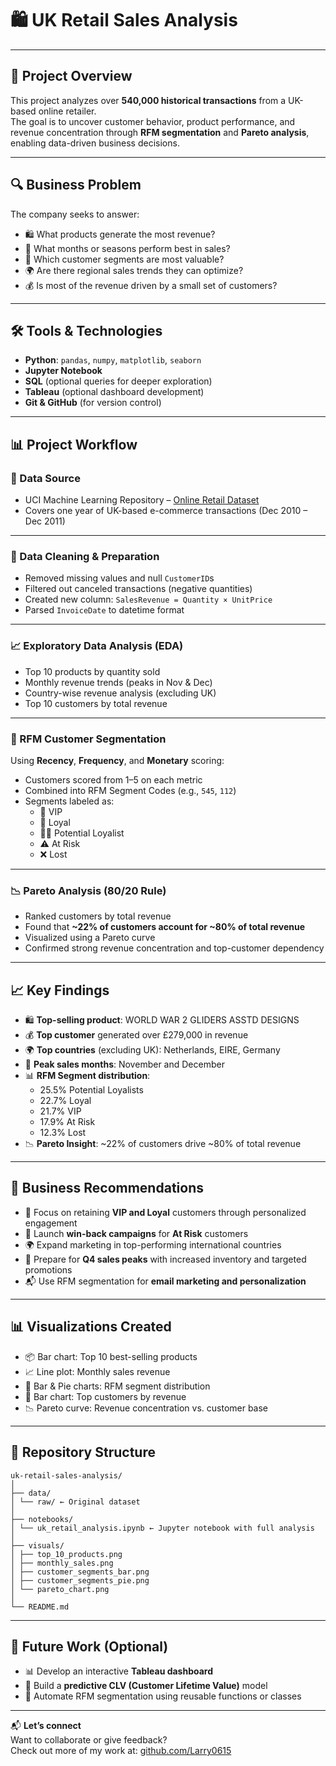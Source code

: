 # 🛍️ UK Retail Sales Analysis

---

## 📌 Project Overview

This project analyzes over **540,000 historical transactions** from a UK-based online retailer.  
The goal is to uncover customer behavior, product performance, and revenue concentration through **RFM segmentation** and **Pareto analysis**, enabling data-driven business decisions.

---

## 🔍 Business Problem

The company seeks to answer:
- 🛍️ What products generate the most revenue?
- 📆 What months or seasons perform best in sales?
- 👤 Which customer segments are most valuable?
- 🌍 Are there regional sales trends they can optimize?
- 💰 Is most of the revenue driven by a small set of customers?

---

## 🛠️ Tools & Technologies

- **Python**: `pandas`, `numpy`, `matplotlib`, `seaborn`
- **Jupyter Notebook**
- **SQL** (optional queries for deeper exploration)
- **Tableau** (optional dashboard development)
- **Git & GitHub** (for version control)

---

## 📊 Project Workflow

### 🔗 Data Source
- UCI Machine Learning Repository – [Online Retail Dataset](https://archive.ics.uci.edu/dataset/352/online+retail)
- Covers one year of UK-based e-commerce transactions (Dec 2010 – Dec 2011)

---

### 🧼 Data Cleaning & Preparation

- Removed missing values and null `CustomerID`s
- Filtered out canceled transactions (negative quantities)
- Created new column: `SalesRevenue = Quantity × UnitPrice`
- Parsed `InvoiceDate` to datetime format

---

### 📈 Exploratory Data Analysis (EDA)

- Top 10 products by quantity sold
- Monthly revenue trends (peaks in Nov & Dec)
- Country-wise revenue analysis (excluding UK)
- Top 10 customers by total revenue

---

### 🧠 RFM Customer Segmentation

Using **Recency**, **Frequency**, and **Monetary** scoring:
- Customers scored from 1–5 on each metric
- Combined into RFM Segment Codes (e.g., `545`, `112`)
- Segments labeled as:
  - 🎯 VIP  
  - 💎 Loyal  
  - 🕵️‍♂️ Potential Loyalist  
  - ⚠️ At Risk  
  - ❌ Lost

---

### 📉 Pareto Analysis (80/20 Rule)

- Ranked customers by total revenue
- Found that **~22% of customers account for ~80% of total revenue**
- Visualized using a Pareto curve
- Confirmed strong revenue concentration and top-customer dependency

---
## 📈 Key Findings

- 🛍️ **Top-selling product**: WORLD WAR 2 GLIDERS ASSTD DESIGNS  
- 💰 **Top customer** generated over £279,000 in revenue  
- 🌍 **Top countries** (excluding UK): Netherlands, EIRE, Germany  
- 📆 **Peak sales months**: November and December  
- 📊 **RFM Segment distribution**:
  - 25.5% Potential Loyalists  
  - 22.7% Loyal  
  - 21.7% VIP  
  - 17.9% At Risk  
  - 12.3% Lost  
- 📉 **Pareto Insight**: ~22% of customers drive ~80% of total revenue

---

## 📢 Business Recommendations

- 🎯 Focus on retaining **VIP and Loyal** customers through personalized engagement
- 🧪 Launch **win-back campaigns** for **At Risk** customers
- 🌍 Expand marketing in top-performing international countries
- 📆 Prepare for **Q4 sales peaks** with increased inventory and targeted promotions
- 📬 Use RFM segmentation for **email marketing and personalization**

---
## 📊 Visualizations Created

- 📦 Bar chart: Top 10 best-selling products  
- 📈 Line plot: Monthly sales revenue  
- 👥 Bar & Pie charts: RFM segment distribution  
- 💼 Bar chart: Top customers by revenue  
- 📉 Pareto curve: Revenue concentration vs. customer base

---

## 📂 Repository Structure

```
uk-retail-sales-analysis/
│
├── data/
│ └── raw/ ← Original dataset
│
├── notebooks/
│ └── uk_retail_analysis.ipynb ← Jupyter notebook with full analysis
│
├── visuals/
│ ├── top_10_products.png
│ ├── monthly_sales.png
│ ├── customer_segments_bar.png
│ ├── customer_segments_pie.png
│ └── pareto_chart.png
│
└── README.md
```

---

## 🚀 Future Work (Optional)

- 📊 Develop an interactive **Tableau dashboard**
- 🔮 Build a **predictive CLV (Customer Lifetime Value)** model
- 🧠 Automate RFM segmentation using reusable functions or classes

---

📬 **Let’s connect**  
Want to collaborate or give feedback?  
Check out more of my work at: [github.com/Larry0615](https://github.com/Larry0615)

